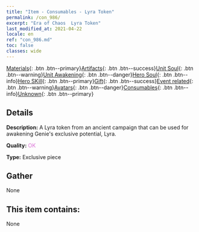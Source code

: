 ```yaml
---
title: "Item - Consumables - Lyra Token"
permalink: /con_986/
excerpt: "Era of Chaos  Lyra Token"
last_modified_at: 2021-04-22
locale: en
ref: "con_986.md"
toc: false
classes: wide
---
```

 [Materials](/Items/){: .btn .btn--primary}[Artifacts](/Items/Artifacts/){: .btn .btn--success}[Unit Soul](/Items/UnitSoul/){: .btn .btn--warning}[Unit Awakening](/Items/UnitAwakening/){: .btn .btn--danger}[Hero Soul](/Items/HeroSoul/){: .btn .btn--info}[Hero SKill](/Items/HeroSkill/){: .btn .btn--primary}[Gift](/Items/Gift/){: .btn .btn--success}[Event related](/Items/Events/){: .btn .btn--warning}[Avatars](/Items/Avatars/){: .btn .btn--danger}[Consumables](/Items/Consumables/){: .btn .btn--info}[Unknown](/Items/Unknown/){: .btn .btn--primary}

## Details
 **Description:** A Lyra token from an ancient campaign that can be used for awakening Genie's exclusive potential, Lyra.

 **Quality:** <span style="color: #DA70D6">OK</span>

 **Type:** Exclusive piece

## Gather

  None

## This item contains:

  None


